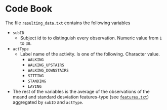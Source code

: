 # Code Book
The file [`resulting_data.txt`](https://github.com/serchgiles/Coursera/blob/master/Getting%20and%20Cleaning%20Data/Project/SCRIPT/resulting_data.txt) contains the following variables

- `subID`
    - Subject id to to distinguish every observation. Numeric value from `1` to `30`.
- `actType`
    - Label name of the activity. Is one of the following. Character value.
        - `WALKING`
        - `WALKING_UPSTAIRS`
        - `WALKING_DOWNSTAIRS`
        - `SITTING`
        - `STANDING`
        - `LAYING`
- The  rest of the variables is the average of the observations of the meand and standard desviation features-type (see [`features.txt`](https://github.com/serchgiles/Coursera/blob/master/Getting%20and%20Cleaning%20Data/Project/features.txt))  
aggregated by `subID` and `actType`.
